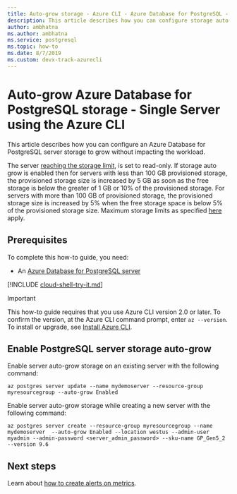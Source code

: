 ```yaml
---
title: Auto-grow storage - Azure CLI - Azure Database for PostgreSQL - Single Server
description: This article describes how you can configure storage auto-grow using the Azure CLI in Azure Database for PostgreSQL - Single Server.
author: ambhatna
ms.author: ambhatna
ms.service: postgresql
ms.topic: how-to
ms.date: 8/7/2019 
ms.custom: devx-track-azurecli
---
```

# Auto-grow Azure Database for PostgreSQL storage - Single Server using the Azure CLI
This article describes how you can configure an Azure Database for PostgreSQL server storage to grow without impacting the workload.

The server [reaching the storage limit](./concepts-pricing-tiers.md#reaching-the-storage-limit), is set to read-only. If storage auto grow is enabled then for servers with less than 100 GB provisioned storage, the provisioned storage size is increased by 5 GB as soon as the free storage is below the greater of 1 GB or 10% of the provisioned storage. For servers with more than 100 GB of provisioned storage, the provisioned storage size is increased by 5% when the free storage space is below 5% of the provisioned storage size. Maximum storage limits as specified [here](./concepts-pricing-tiers.md#storage) apply.

## Prerequisites
To complete this how-to guide, you need:
- An [Azure Database for PostgreSQL server](quickstart-create-server-database-azure-cli.md)

[!INCLUDE [cloud-shell-try-it.md](../../includes/cloud-shell-try-it.md)]

> [!IMPORTANT]
> This how-to guide requires that you use Azure CLI version 2.0 or later. To confirm the version, at the Azure CLI command prompt, enter `az --version`. To install or upgrade, see [Install Azure CLI]( /cli/azure/install-azure-cli).

## Enable PostgreSQL server storage auto-grow

Enable server auto-grow storage on an existing server with the following command:

```azurecli-interactive
az postgres server update --name mydemoserver --resource-group myresourcegroup --auto-grow Enabled
```

Enable server auto-grow storage while creating a new server with the following command:

```azurecli-interactive
az postgres server create --resource-group myresourcegroup --name mydemoserver  --auto-grow Enabled --location westus --admin-user myadmin --admin-password <server_admin_password> --sku-name GP_Gen5_2 --version 9.6
```

## Next steps

Learn about [how to create alerts on metrics](howto-alert-on-metric.md).